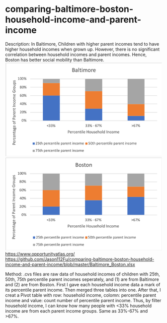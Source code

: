 # comparing-baltimore-boston-household-income-and-parent-income
Description: 
In Baltimore, Children with higher parent incomes tend to have higher household incomes when grown up. However, there is no significant correlation between household incomes and parent incomes. Hence, Boston has better social mobility than Baltimore.
![](https://github.com/Jason112Fu/comparing-baltimore-boston-household-income-and-parent-income/blob/master/Baltimore.png) ![](https://github.com/Jason112Fu/comparing-baltimore-boston-household-income-and-parent-income/blob/master/Boston.png)
https://www.opportunityatlas.org/
https://github.com/Jason112Fu/comparing-baltimore-boston-household-income-and-parent-income/blob/master/Baltimore_Boston.xlsx

Method:
.cvs files are raw data of household incomes of children with 25th, 50th, 75th percentile parent incomes seperately, and (1) are from Baltimore and (2) are from Boston. First I gave each household income data a mark of its percentile parent income. Then merged three tables into one. After that, I creat a Pivot table with row: household income, colomn: percentile parent income and value: count number of percentile parent income. Thus, by filter household income, I can know how many people with <33% household income are from each parent income groups. Same as 33%-67% and >67%. 
